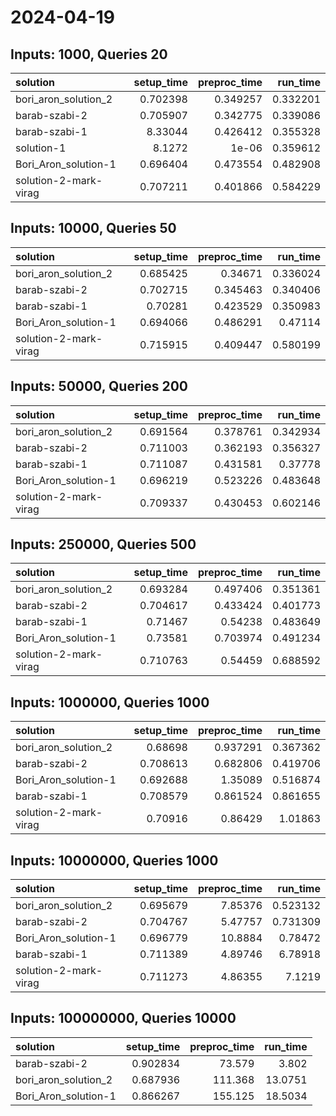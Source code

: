# 2024-04-19

## Inputs: 1000, Queries 20

| solution              |   setup_time |   preproc_time |   run_time |
|:----------------------|-------------:|---------------:|-----------:|
| bori_aron_solution_2  |     0.702398 |       0.349257 |   0.332201 |
| barab-szabi-2         |     0.705907 |       0.342775 |   0.339086 |
| barab-szabi-1         |     8.33044  |       0.426412 |   0.355328 |
| solution-1            |     8.1272   |       1e-06    |   0.359612 |
| Bori_Aron_solution-1  |     0.696404 |       0.473554 |   0.482908 |
| solution-2-mark-virag |     0.707211 |       0.401866 |   0.584229 |

## Inputs: 10000, Queries 50

| solution              |   setup_time |   preproc_time |   run_time |
|:----------------------|-------------:|---------------:|-----------:|
| bori_aron_solution_2  |     0.685425 |       0.34671  |   0.336024 |
| barab-szabi-2         |     0.702715 |       0.345463 |   0.340406 |
| barab-szabi-1         |     0.70281  |       0.423529 |   0.350983 |
| Bori_Aron_solution-1  |     0.694066 |       0.486291 |   0.47114  |
| solution-2-mark-virag |     0.715915 |       0.409447 |   0.580199 |

## Inputs: 50000, Queries 200

| solution              |   setup_time |   preproc_time |   run_time |
|:----------------------|-------------:|---------------:|-----------:|
| bori_aron_solution_2  |     0.691564 |       0.378761 |   0.342934 |
| barab-szabi-2         |     0.711003 |       0.362193 |   0.356327 |
| barab-szabi-1         |     0.711087 |       0.431581 |   0.37778  |
| Bori_Aron_solution-1  |     0.696219 |       0.523226 |   0.483648 |
| solution-2-mark-virag |     0.709337 |       0.430453 |   0.602146 |

## Inputs: 250000, Queries 500

| solution              |   setup_time |   preproc_time |   run_time |
|:----------------------|-------------:|---------------:|-----------:|
| bori_aron_solution_2  |     0.693284 |       0.497406 |   0.351361 |
| barab-szabi-2         |     0.704617 |       0.433424 |   0.401773 |
| barab-szabi-1         |     0.71467  |       0.54238  |   0.483649 |
| Bori_Aron_solution-1  |     0.73581  |       0.703974 |   0.491234 |
| solution-2-mark-virag |     0.710763 |       0.54459  |   0.688592 |

## Inputs: 1000000, Queries 1000

| solution              |   setup_time |   preproc_time |   run_time |
|:----------------------|-------------:|---------------:|-----------:|
| bori_aron_solution_2  |     0.68698  |       0.937291 |   0.367362 |
| barab-szabi-2         |     0.708613 |       0.682806 |   0.419706 |
| Bori_Aron_solution-1  |     0.692688 |       1.35089  |   0.516874 |
| barab-szabi-1         |     0.708579 |       0.861524 |   0.861655 |
| solution-2-mark-virag |     0.70916  |       0.86429  |   1.01863  |

## Inputs: 10000000, Queries 1000

| solution              |   setup_time |   preproc_time |   run_time |
|:----------------------|-------------:|---------------:|-----------:|
| bori_aron_solution_2  |     0.695679 |        7.85376 |   0.523132 |
| barab-szabi-2         |     0.704767 |        5.47757 |   0.731309 |
| Bori_Aron_solution-1  |     0.696779 |       10.8884  |   0.78472  |
| barab-szabi-1         |     0.711389 |        4.89746 |   6.78918  |
| solution-2-mark-virag |     0.711273 |        4.86355 |   7.1219   |

## Inputs: 100000000, Queries 10000

| solution             |   setup_time |   preproc_time |   run_time |
|:---------------------|-------------:|---------------:|-----------:|
| barab-szabi-2        |     0.902834 |         73.579 |     3.802  |
| bori_aron_solution_2 |     0.687936 |        111.368 |    13.0751 |
| Bori_Aron_solution-1 |     0.866267 |        155.125 |    18.5034 |